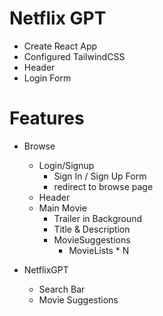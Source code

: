# Netflix GPT

- Create React App
- Configured TailwindCSS
- Header
- Login Form

# Features

- Browse
    - Login/Signup
        - Sign In / Sign Up Form
        - redirect to browse page
    - Header
    - Main Movie
        - Trailer in Background
        - Title & Description
        - MovieSuggestions
            - MovieLists * N
    
- NetflixGPT
    - Search Bar
    - Movie Suggestions

